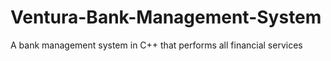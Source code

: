 # Ventura-Bank-Management-System
A bank management system in C++ that performs all financial services 
